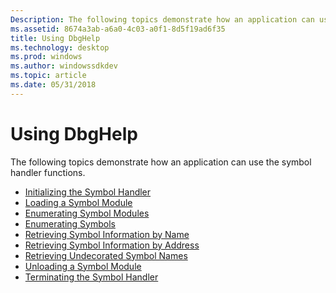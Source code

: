 ```yaml
---
Description: The following topics demonstrate how an application can use the symbol handler functions.
ms.assetid: 8674a3ab-a6a0-4c03-a0f1-8d5f19ad6f35
title: Using DbgHelp
ms.technology: desktop
ms.prod: windows
ms.author: windowssdkdev
ms.topic: article
ms.date: 05/31/2018
---
```


# Using DbgHelp

The following topics demonstrate how an application can use the symbol handler functions.

-   [Initializing the Symbol Handler](initializing-the-symbol-handler.md)
-   [Loading a Symbol Module](loading-a-symbol-module.md)
-   [Enumerating Symbol Modules](enumerating-symbol-modules.md)
-   [Enumerating Symbols](enumerating-symbols.md)
-   [Retrieving Symbol Information by Name](retrieving-symbol-information-by-name.md)
-   [Retrieving Symbol Information by Address](retrieving-symbol-information-by-address.md)
-   [Retrieving Undecorated Symbol Names](retrieving-undecorated-symbol-names.md)
-   [Unloading a Symbol Module](unloading-a-symbol-module.md)
-   [Terminating the Symbol Handler](terminating-the-symbol-handler.md)

 

 




